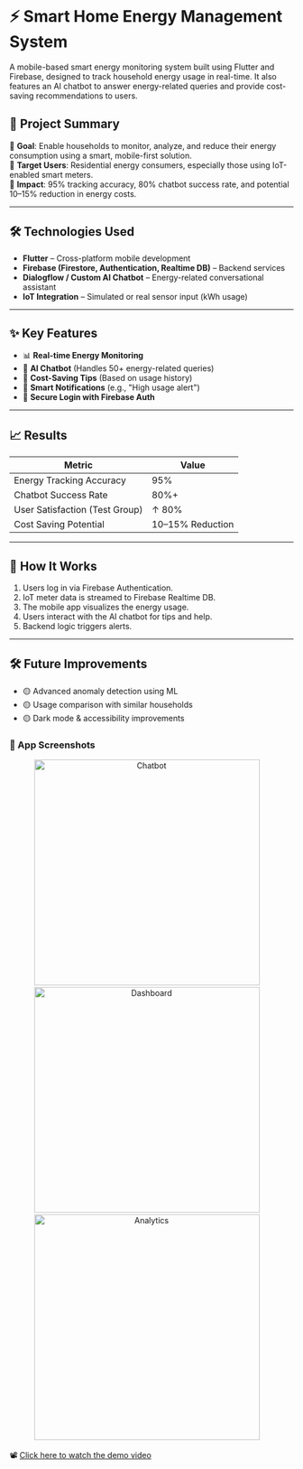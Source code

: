 # ⚡ Smart Home Energy Management System

A mobile-based smart energy monitoring system built using Flutter and Firebase, designed to track household energy usage in real-time. It also features an AI chatbot to answer energy-related queries and provide cost-saving recommendations to users.

## 📱 Project Summary

📌 **Goal**: Enable households to monitor, analyze, and reduce their energy consumption using a smart, mobile-first solution.  
📌 **Target Users**: Residential energy consumers, especially those using IoT-enabled smart meters.  
📌 **Impact**: 95% tracking accuracy, 80% chatbot success rate, and potential 10–15% reduction in energy costs.

---

## 🛠️ Technologies Used

- **Flutter** – Cross-platform mobile development
- **Firebase (Firestore, Authentication, Realtime DB)** – Backend services
- **Dialogflow / Custom AI Chatbot** – Energy-related conversational assistant
- **IoT Integration** – Simulated or real sensor input (kWh usage)

---

## ✨ Key Features

- 📊 **Real-time Energy Monitoring**  
- 💬 **AI Chatbot** (Handles 50+ energy-related queries)  
- 🧠 **Cost-Saving Tips** (Based on usage history)  
- 🔔 **Smart Notifications** (e.g., "High usage alert")  
- 🔐 **Secure Login with Firebase Auth**

---

## 📈 Results

| Metric                         | Value              |
|--------------------------------|--------------------|
| Energy Tracking Accuracy       | 95%                |
| Chatbot Success Rate           | 80%+               |
| User Satisfaction (Test Group) | ↑ 80%              |
| Cost Saving Potential          | 10–15% Reduction   |

---

## 🧠 How It Works

1. Users log in via Firebase Authentication.
2. IoT meter data is streamed to Firebase Realtime DB.
3. The mobile app visualizes the energy usage.
4. Users interact with the AI chatbot for tips and help.
5. Backend logic triggers alerts.

---

## 🛠️ Future Improvements

- 🟡 Advanced anomaly detection using ML
- 🟡 Usage comparison with similar households
- 🟡 Dark mode & accessibility improvements

<h3>📱 App Screenshots</h3>

<p align="center">
  <img src="https://github.com/user-attachments/assets/30eb79ae-bd16-46f2-b4e5-abb82576565f" alt="Chatbot" height="400"> &nbsp;&nbsp;&nbsp;
  <img src="https://github.com/user-attachments/assets/75993bfb-49a0-4efc-a9c2-6607c202b31e" alt="Dashboard" height="400"> &nbsp;&nbsp;&nbsp;
  <img src="https://github.com/user-attachments/assets/20aabedf-4872-42bb-bbf5-a393466bdbc0" alt="Analytics" height="400"> &nbsp;&nbsp;&nbsp;
</p>


📽️ [Click here to watch the demo video](https://drive.google.com/file/d/1BE0ADKUrrTQeiqrlWB5rjyse3mv5kATj/view?usp=drive_link)


